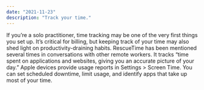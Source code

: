 ```yaml
---
date: "2021-11-23"
description: "Track your time."
---
```


If you’re a solo practitioner, time tracking may be one of the very first things you set up. It’s critical for billing, but keeping track of your time may also shed light on productivity-draining habits. RescueTime has been mentioned several times in conversations with other remote workers. It tracks “time spent on applications and websites, giving you an accurate picture of your day.” Apple devices provide usage reports in Settings > Screen Time. You can set scheduled downtime, limit usage, and identify apps that take up most of your time.
